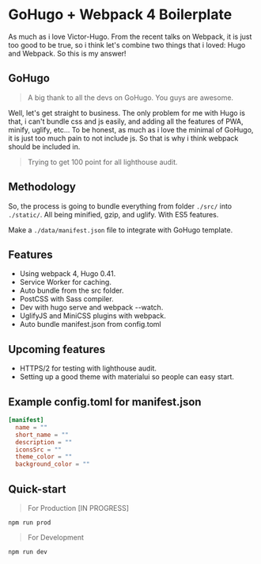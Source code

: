 # GoHugo + Webpack 4 Boilerplate

As much as i love Victor-Hugo. From the recent talks on Webpack, it is just too good to be true, so i think let's combine two things that i loved: Hugo and Webpack. So this is my answer!

## GoHugo
> A big thank to all the devs on GoHugo. You guys are awesome.

Well, let's get straight to business. The only problem for me with Hugo is that, i can't bundle css and js easily, and adding all the features of PWA, minify, uglify, etc... To be honest, as much as i love the minimal of GoHugo, it is just too much pain to not include js. So that is why i think webpack should be included in.

> Trying to get 100 point for all lighthouse audit.

## Methodology

So, the process is going to bundle everything from folder `./src/` into `./static/`. All being minified, gzip, and uglify. With ES5 features.

Make a `./data/manifest.json` file to integrate with GoHugo template.

## Features
* Using webpack 4, Hugo 0.41.
* Service Worker for caching.
* Auto bundle from the src folder.
* PostCSS with Sass compiler.
* Dev with hugo serve and webpack --watch.
* UglifyJS and MiniCSS plugins with webpack.
* Auto bundle manifest.json from config.toml

## Upcoming features
* HTTPS/2 for testing with lighthouse audit.
* Setting up a good theme with materialui so people can easy start.

## Example config.toml for manifest.json
```toml
[manifest]
  name = ""
  short_name = ""
  description = ""
  iconsSrc = ""
  theme_color = ""
  background_color = ""
```

## Quick-start
> For Production [IN PROGRESS]

```
npm run prod
```

> For Development
```
npm run dev
```
